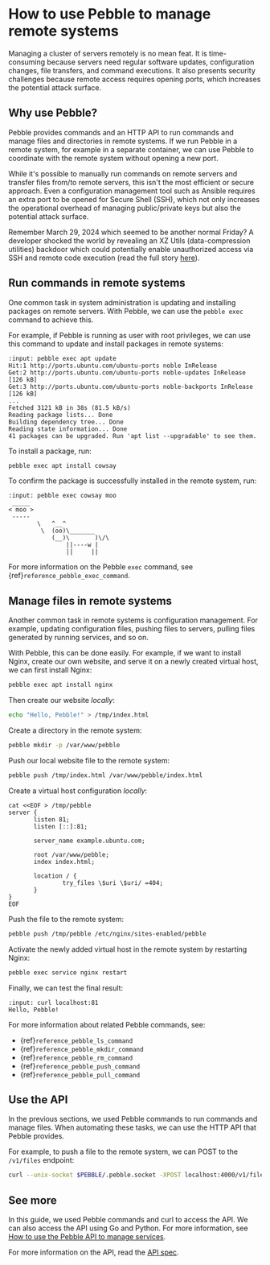 # How to use Pebble to manage remote systems

Managing a cluster of servers remotely is no mean feat. It is time-consuming because servers need regular software updates, configuration changes, file transfers, and command executions. It also presents security challenges because remote access requires opening ports, which increases the potential attack surface.

## Why use Pebble?

Pebble provides commands and an HTTP API to run commands and manage files and directories in remote systems. If we run Pebble in a remote system, for example in a separate container, we can use Pebble to coordinate with the remote system without opening a new port.

While it's possible to manually run commands on remote servers and transfer files from/to remote servers, this isn't the most efficient or secure approach. Even a configuration management tool such as Ansible requires an extra port to be opened for Secure Shell (SSH), which not only increases the operational overhead of managing public/private keys but also the potential attack surface.

Remember March 29, 2024 which seemed to be another normal Friday? A developer shocked the world by revealing an XZ Utils (data-compression utilities) backdoor which could potentially enable unauthorized access via SSH and remote code execution (read the full story [here](https://en.wikipedia.org/wiki/XZ_Utils_backdoor)).

## Run commands in remote systems

One common task in system administration is updating and installing packages on remote servers. With Pebble, we can use the `pebble exec` command to achieve this.

For example, if Pebble is running as user with root privileges, we can use this command to update and install packages in remote systems:

```{terminal}
:input: pebble exec apt update
Hit:1 http://ports.ubuntu.com/ubuntu-ports noble InRelease
Get:2 http://ports.ubuntu.com/ubuntu-ports noble-updates InRelease [126 kB]
Get:3 http://ports.ubuntu.com/ubuntu-ports noble-backports InRelease [126 kB]
...
Fetched 3121 kB in 38s (81.5 kB/s)
Reading package lists... Done
Building dependency tree... Done
Reading state information... Done
41 packages can be upgraded. Run 'apt list --upgradable' to see them.
```

To install a package, run:

```bash
pebble exec apt install cowsay
```

To confirm the package is successfully installed in the remote system, run:

```{terminal}
:input: pebble exec cowsay moo
 _____
< moo >
 -----
        \   ^__^
         \  (oo)\_______
            (__)\       )\/\
                ||----w |
                ||     ||
```

For more information on the Pebble `exec` command, see {ref}`reference_pebble_exec_command`.

## Manage files in remote systems

Another common task in remote systems is configuration management. For example, updating configuration files, pushing files to servers, pulling files generated by running services, and so on.

With Pebble, this can be done easily. For example, if we want to install Nginx, create our own website, and serve it on a newly created virtual host, we can first install Nginx:

```bash
pebble exec apt install nginx
```

Then create our website _locally_:

```bash
echo "Hello, Pebble!" > /tmp/index.html
```

Create a directory in the remote system:

```bash
pebble mkdir -p /var/www/pebble
```

Push our local website file to the remote system:

```bash
pebble push /tmp/index.html /var/www/pebble/index.html
```

Create a virtual host configuration _locally_:

```
cat <<EOF > /tmp/pebble
server {
       listen 81;
       listen [::]:81;

       server_name example.ubuntu.com;

       root /var/www/pebble;
       index index.html;

       location / {
               try_files \$uri \$uri/ =404;
       }
}
EOF
```

Push the file to the remote system:

```bash
pebble push /tmp/pebble /etc/nginx/sites-enabled/pebble
```

Activate the newly added virtual host in the remote system by restarting Nginx:

```bash
pebble exec service nginx restart
```

Finally, we can test the final result:

```{terminal}
:input: curl localhost:81
Hello, Pebble!
```

For more information about related Pebble commands, see:

- {ref}`reference_pebble_ls_command`
- {ref}`reference_pebble_mkdir_command`
- {ref}`reference_pebble_rm_command`
- {ref}`reference_pebble_push_command`
- {ref}`reference_pebble_pull_command`

## Use the API

In the previous sections, we used Pebble commands to run commands and manage files. When automating these tasks, we can use the HTTP API that Pebble provides.

For example, to push a file to the remote system, we can POST to the `/v1/files` endpoint:

```bash
curl --unix-socket $PEBBLE/.pebble.socket -XPOST localhost:4000/v1/files -H "Content-Type: multipart/form-data" -F request='{"action": "write", "files": [{"path": "/var/www/pebble/index.html", "make-dirs": true, "permissions": "644"}]}' -F 'files=@/tmp/index.html;type=application/octet-stream;filename=/var/www/pebble/index.html'
```

## See more

In this guide, we used Pebble commands and curl to access the API. We can also access the API using Go and Python. For more information, see [How to use the Pebble API to manage services](/how-to/use-the-pebble-api).

For more information on the API, read the [API spec](/reference/api).
